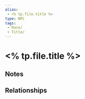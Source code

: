 ```yaml
---
alias: 
 - <% tp.file.title %>
type: NPC
tags: 
 - Race/
 - Title/
---
```


# <% tp.file.title %>

## Notes


## Relationships

